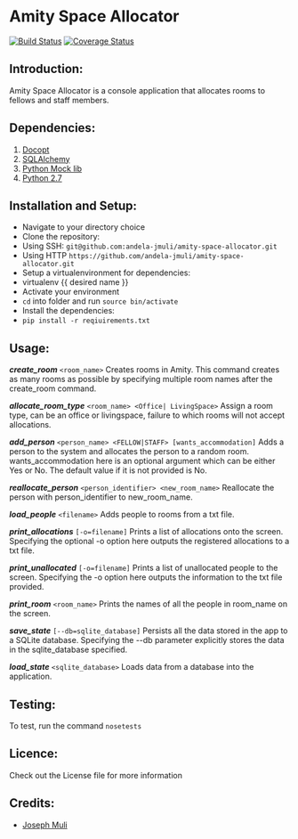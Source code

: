 

# Amity Space Allocator

[![Build Status](https://travis-ci.org/andela-jmuli/amity-space-allocator.svg?branch=develop)](https://travis-ci.org/andela-jmuli/amity-space-allocator)
[![Coverage Status](https://coveralls.io/repos/github/andela-jmuli/amity-space-allocator/badge.svg?branch=feature-add)](https://coveralls.io/github/andela-jmuli/amity-space-allocator?branch=feature-add)
## Introduction:
Amity Space Allocator is a console application that allocates rooms to fellows and staff members.

## Dependencies:

1. [Docopt](http://docopt.org/)
2. [SQLAlchemy](http://www.sqlalchemy.org/)
3. [Python Mock lib](https://docs.python.org/3/library/unittest.mock.html)
4. [Python 2.7](https://www.python.org/)


## Installation and Setup:

* Navigate to your directory choice
* Clone the repository:
 * Using SSH: ``` git@github.com:andela-jmuli/amity-space-allocator.git ```
 * Using HTTP ``` https://github.com/andela-jmuli/amity-space-allocator.git ```
* Setup a virtualenvironment for dependencies:
 * virtualenv {{ desired name }}
* Activate your environment
 * ``` cd ``` into folder and run ``` source bin/activate ```
* Install the dependencies:
 * ``` pip install -r reqiuirements.txt ```

## Usage:
***create_room*** ```<room_name>```
Creates rooms in Amity. This command creates as many rooms as possible by specifying multiple room names after the create_room command.

***allocate_room_type*** ```<room_name> <Office| LivingSpace>```
Assign a room type, can be an office or livingspace, failure to which rooms will not accept allocations.

***add_person*** ```<person_name> <FELLOW|STAFF> [wants_accommodation]```
Adds a person to the system and allocates the person to a random room. wants_accommodation here is an optional argument which can be either Yes or No. The default value if it is not provided is No.

***reallocate_person*** ```<person_identifier> <new_room_name>```
Reallocate the person with person_identifier to new_room_name.

***load_people*** ```<filename>```
Adds people to rooms from a txt file.

***print_allocations*** ```[-o=filename]```
Prints a list of allocations onto the screen. Specifying the optional -o option here outputs the registered allocations to a txt file.

***print_unallocated*** ```[-o=filename]```
Prints a list of unallocated people to the screen. Specifying the -o option here outputs the information to the txt file provided.

***print_room*** ```<room_name>```
Prints  the names of all the people in room_name on the screen.

***save_state***  ```[--db=sqlite_database]```
Persists all the data stored in the app to a SQLite database. Specifying the --db parameter explicitly stores the data in the sqlite_database specified.

***load_state*** ```<sqlite_database>```
Loads data from a database into the application.


## Testing:
To test, run the command ``` nosetests ```

## Licence:
Check out the License file for more information

## Credits:
* [Joseph Muli](github.com/andela-jmuli)
